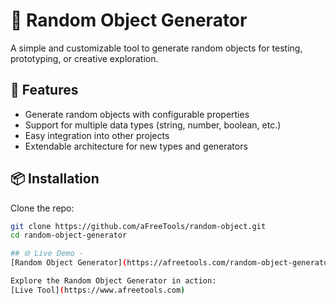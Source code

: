 # 🎲 Random Object Generator

A simple and customizable tool to generate random objects for testing, prototyping, or creative exploration.

## 🚀 Features

- Generate random objects with configurable properties
- Support for multiple data types (string, number, boolean, etc.)
- Easy integration into other projects
- Extendable architecture for new types and generators

## 📦 Installation

Clone the repo:

```bash
git clone https://github.com/aFreeTools/random-object.git
cd random-object-generator

## 🌐 Live Demo -
[Random Object Generator](https://afreetools.com/random-object-generator)

Explore the Random Object Generator in action:  
[Live Tool](https://www.afreetools.com)
